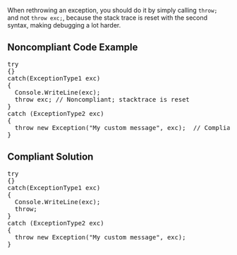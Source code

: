 When rethrowing an exception, you should do it by simply calling `throw;` and not `throw exc;`, because the stack trace is
reset with the second syntax, making debugging a lot harder.

## Noncompliant Code Example

<pre>
try
{}
catch(ExceptionType1 exc)
{
  Console.WriteLine(exc);
  throw exc; // Noncompliant; stacktrace is reset
}
catch (ExceptionType2 exc)
{
  throw new Exception("My custom message", exc);  // Compliant; stack trace preserved
}
</pre>

## Compliant Solution

<pre>
try
{}
catch(ExceptionType1 exc)
{
  Console.WriteLine(exc);
  throw;
}
catch (ExceptionType2 exc)
{
  throw new Exception("My custom message", exc);
}
</pre>